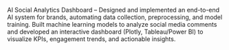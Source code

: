 AI Social Analytics Dashboard – Designed and implemented an end-to-end AI system for brands, automating data collection, preprocessing, and model training. Built machine learning models to analyze social media comments and developed an interactive dashboard (Plotly, Tableau/Power BI) to visualize KPIs, engagement trends, and actionable insights.
